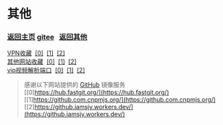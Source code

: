 # 其他

### <span id="begin">[返回主页](https://xkk1.github.io/) [gitee](https://xkk2.gitee.io/)&nbsp;&nbsp;&nbsp;[返回其他](https://xkk1.github.io/other/) </span>

<a href="https://github.com/xkk1/xkk1data/blob/main/information/VPN-collection.md#begin" target="_blank">VPN收藏</a>
&nbsp;<a href="https://hub.fastgit.org/xkk1/xkk1data/blob/main/information/VPN-collection.md#begin" target="_blank">[0]</a>
&nbsp;<a href="https://github.com.cnpmjs.org/xkk1/xkk1data/blob/main/information/VPN-collection.md#begin" target="_blank">[1]</a>
&nbsp;<a href="https://github.iamsjy.workers.dev/xkk1/xkk1data/blob/main/information/VPN-collection.md#begin" target="_blank">[2]</a>
<br />
<a href="https://github.com/xkk1/xkk1data/blob/main/information/other-website-collection.md#begin" target="_blank">其他网站收藏</a>
&nbsp;<a href="https://hub.fastgit.org/xkk1/xkk1data/blob/main/information/other-website-collection.md#begin" target="_blank">[0]</a>
&nbsp;<a href="https://github.com.cnpmjs.org/xkk1/xkk1data/blob/main/information/other-website-collection.md#begin" target="_blank">[1]</a>
&nbsp;<a href="https://github.iamsjy.workers.dev/xkk1/xkk1data/blob/main/information/other-website-collection.md#begin" target="_blank">[2]</a>
<br />
<a href="https://github.com/xkk1/xkk1data/blob/main/information/vip-video-resolution-address.md#begin" target="_blank">vip视频解析端口</a>
&nbsp;<a href="https://hub.fastgit.org/xkk1/xkk1data/blob/main/information/vip-video-resolution-address.md#begin" target="_blank">[0]</a>
&nbsp;<a href="https://github.com.cnpmjs.org/xkk1/xkk1data/blob/main/information/vip-video-resolution-address.md#begin" target="_blank">[1]</a>
&nbsp;<a href="https://github.iamsjy.workers.dev/xkk1/xkk1data/blob/main/information/vip-video-resolution-address.md#begin" target="_blank">[2]</a>
<br />

> 感谢以下网站提供的 [GitHub](https://github.com/) 镜像服务  
> [[0]https://hub.fastgit.org/](https://hub.fastgit.org/) [[1]https://github.com.cnpmjs.org/](https://github.com.cnpmjs.org/) [[2]https://github.iamsjy.workers.dev/](https://github.iamsjy.workers.dev/)  
